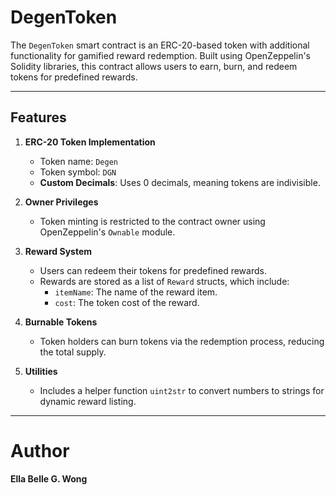 # DegenToken

The `DegenToken` smart contract is an ERC-20-based token with additional functionality for gamified reward redemption. Built using OpenZeppelin's Solidity libraries, this contract allows users to earn, burn, and redeem tokens for predefined rewards.

---

## Features

1. **ERC-20 Token Implementation**
   - Token name: `Degen`
   - Token symbol: `DGN`
   - **Custom Decimals**: Uses 0 decimals, meaning tokens are indivisible.

2. **Owner Privileges**
   - Token minting is restricted to the contract owner using OpenZeppelin's `Ownable` module.

3. **Reward System**
   - Users can redeem their tokens for predefined rewards.
   - Rewards are stored as a list of `Reward` structs, which include:
     - `itemName`: The name of the reward item.
     - `cost`: The token cost of the reward.

4. **Burnable Tokens**
   - Token holders can burn tokens via the redemption process, reducing the total supply.

5. **Utilities**
   - Includes a helper function `uint2str` to convert numbers to strings for dynamic reward listing.

---
# Author
**Ella Belle G. Wong**
